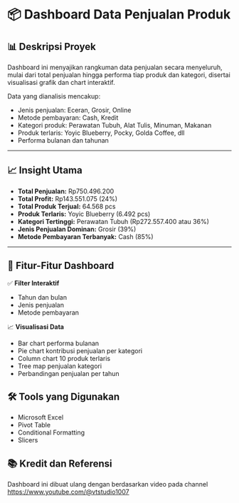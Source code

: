 # 📦 Dashboard Data Penjualan Produk

## 📊 Deskripsi Proyek

Dashboard ini menyajikan rangkuman data penjualan secara menyeluruh, mulai dari total penjualan hingga performa tiap produk dan kategori, disertai visualisasi grafik dan chart interaktif.

Data yang dianalisis mencakup:
- Jenis penjualan: Eceran, Grosir, Online  
- Metode pembayaran: Cash, Kredit  
- Kategori produk: Perawatan Tubuh, Alat Tulis, Minuman, Makanan  
- Produk terlaris: Yoyic Blueberry, Pocky, Golda Coffee, dll  
- Performa bulanan dan tahunan

---

## 📈 Insight Utama

- **Total Penjualan:** Rp750.496.200  
- **Total Profit:** Rp143.551.075 (24%)  
- **Total Produk Terjual:** 64.568 pcs  
- **Produk Terlaris:** Yoyic Blueberry (6.492 pcs)  
- **Kategori Tertinggi:** Perawatan Tubuh (Rp272.557.400 atau 36%)  
- **Jenis Penjualan Dominan:** Grosir (39%)  
- **Metode Pembayaran Terbanyak:** Cash (85%)

---

## 🧩 Fitur-Fitur Dashboard

✅ **Filter Interaktif**  
- Tahun dan bulan  
- Jenis penjualan  
- Metode pembayaran  

📈 **Visualisasi Data**  
- Bar chart performa bulanan  
- Pie chart kontribusi penjualan per kategori  
- Column chart 10 produk terlaris  
- Tree map penjualan kategori  
- Perbandingan penjualan per tahun


## 🛠️ Tools yang Digunakan

- Microsoft Excel  
- Pivot Table  
- Conditional Formatting  
- Slicers  


## 📚 Kredit dan Referensi
Dashboard ini dibuat ulang dengan berdasarkan video pada channel https://www.youtube.com/@vtstudio1007
